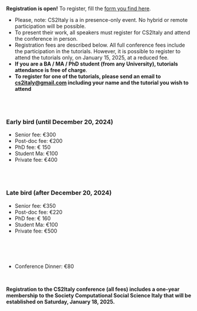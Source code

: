 **Registration is open!** To register, fill the <a href="https://www.isi.it/cs2italy/">form you find here</a>. 
<br/>
* Please, note: CS2Italy is a in presence-only event. No hybrid or remote participation will be possible. 
* To present their work, all speakers must register for CS2Italy and attend the conference in person.  
* Registration fees are described below. All full conference fees include the participation in the tutorials. However, it is possible to register to attend the tutorials only, on January 15, 2025, at a reduced fee.  
* **If you are a BA / MA / PhD student (from any University), tutorials attendance is free of charge**. 
* **To register for one of the tutorials, please send an email to cs2italy@gmail.com including your name and the tutorial you wish to attend** 
<br/>
<br/>

### Early bird (until December 20, 2024)
* Senior fee: €300
* Post-doc fee: €200
* PhD fee: € 150
* Student Ma:  €100
* Private fee: €400
<br/>
<br/>

### Late bird (after December 20, 2024)
* Senior fee: €350
* Post-doc fee: €220
* PhD fee: € 160
* Student Ma:  €100
* Private fee: €500
<br/>
<br/>
<br/>

* Conference Dinner: €80 
<br/>

**Registration to the CS2Italy conference (all fees) includes a one-year membership to the Society Computational Social Science Italy that will be established on Saturday, January 18, 2025.**

